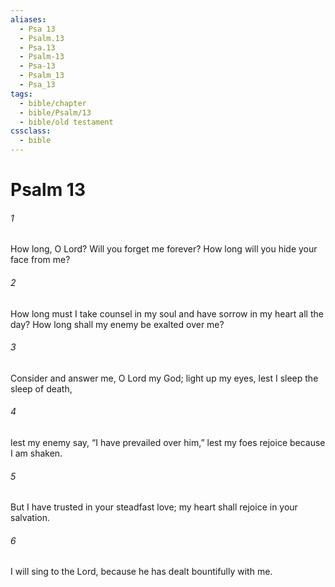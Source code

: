 ```yaml
---
aliases:
  - Psa 13
  - Psalm.13
  - Psa.13
  - Psalm-13
  - Psa-13
  - Psalm_13
  - Psa_13
tags:
  - bible/chapter
  - bible/Psalm/13
  - bible/old testament
cssclass:
  - bible
---
```


# Psalm 13

###### 1
How long, O Lord? Will you forget me forever? How long will you hide your face from me?
###### 2
How long must I take counsel in my soul and have sorrow in my heart all the day? How long shall my enemy be exalted over me?
###### 3
Consider and answer me, O Lord my God; light up my eyes, lest I sleep the sleep of death,
###### 4
lest my enemy say, “I have prevailed over him,” lest my foes rejoice because I am shaken.
###### 5
But I have trusted in your steadfast love; my heart shall rejoice in your salvation.
###### 6
I will sing to the Lord, because he has dealt bountifully with me.


